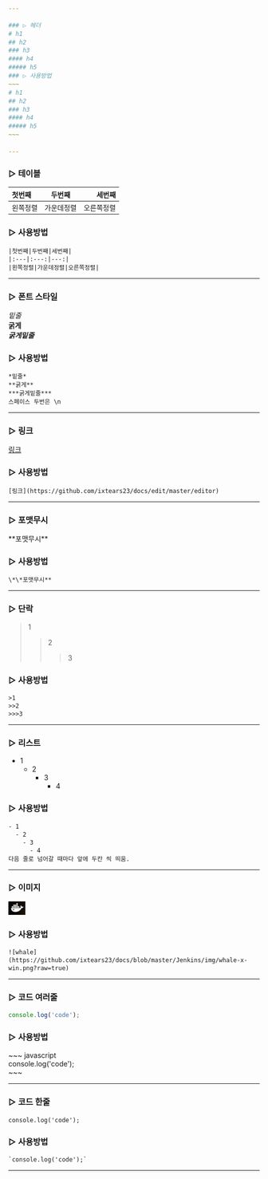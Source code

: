 ```yaml
---

### ▷ 헤더
# h1
## h2
### h3
#### h4
##### h5
### ▷ 사용방법
~~~
# h1
## h2
### h3
#### h4
##### h5
~~~

---
```

### ▷ 테이블
|첫번째|두번째|세번째|
|:---|:---:|---:|
|왼쪽정렬|가운데정렬|오른쪽정렬|
### ▷ 사용방법
~~~
|첫번째|두번째|세번째|
|:---|:---:|---:|
|왼쪽정렬|가운데정렬|오른쪽정렬|
~~~

---
### ▷ 폰트 스타일
*밑줄*  
**굵게**  
***굵게밑줄***  
### ▷ 사용방법
~~~
*밑줄*  
**굵게**  
***굵게밑줄***
스페이스 두번은 \n
~~~

---
### ▷ 링크
[링크](https://github.com/ixtears23/docs/edit/master/editor)  
### ▷ 사용방법
~~~
[링크](https://github.com/ixtears23/docs/edit/master/editor)
~~~

---
### ▷ 포맷무시
\*\*포맷무시**
### ▷ 사용방법
~~~
\*\*포맷무시**
~~~

---
### ▷ 단락
>1
>>2
>>>3
### ▷ 사용방법
~~~
>1
>>2
>>>3
~~~

---
### ▷ 리스트
- 1
  - 2
    - 3
      - 4
### ▷ 사용방법
~~~
- 1
  - 2
    - 3
      - 4
다음 줄로 넘어갈 때마다 앞에 두칸 씩 띄움.
~~~

---
### ▷ 이미지
![whale](https://github.com/ixtears23/docs/blob/master/Jenkins/img/whale-x-win.png?raw=true)
### ▷ 사용방법
~~~
![whale](https://github.com/ixtears23/docs/blob/master/Jenkins/img/whale-x-win.png?raw=true)
~~~

---
### ▷ 코드 여러줄
~~~javascript
console.log('code');
~~~
### ▷ 사용방법
\~\~\~
javascript  
console.log('code');  
\~\~\~

---
### ▷ 코드 한줄
`console.log('code');`  
### ▷ 사용방법
~~~
`console.log('code');`
~~~

---
